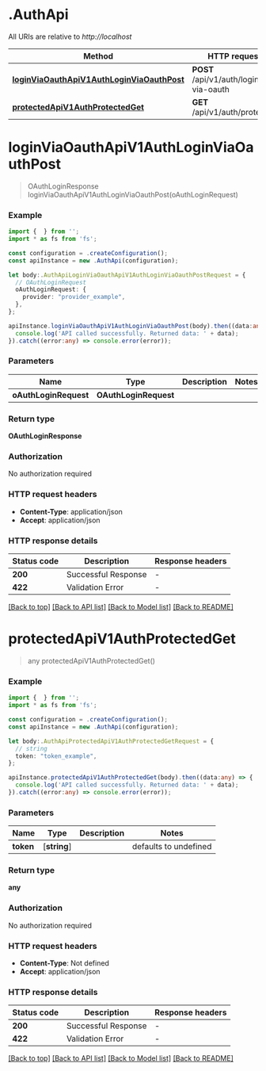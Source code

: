 # .AuthApi

All URIs are relative to *http://localhost*

Method | HTTP request | Description
------------- | ------------- | -------------
[**loginViaOauthApiV1AuthLoginViaOauthPost**](AuthApi.md#loginViaOauthApiV1AuthLoginViaOauthPost) | **POST** /api/v1/auth/login-via-oauth | Login Via Oauth
[**protectedApiV1AuthProtectedGet**](AuthApi.md#protectedApiV1AuthProtectedGet) | **GET** /api/v1/auth/protected | Protected


# **loginViaOauthApiV1AuthLoginViaOauthPost**
> OAuthLoginResponse loginViaOauthApiV1AuthLoginViaOauthPost(oAuthLoginRequest)


### Example


```typescript
import {  } from '';
import * as fs from 'fs';

const configuration = .createConfiguration();
const apiInstance = new .AuthApi(configuration);

let body:.AuthApiLoginViaOauthApiV1AuthLoginViaOauthPostRequest = {
  // OAuthLoginRequest
  oAuthLoginRequest: {
    provider: "provider_example",
  },
};

apiInstance.loginViaOauthApiV1AuthLoginViaOauthPost(body).then((data:any) => {
  console.log('API called successfully. Returned data: ' + data);
}).catch((error:any) => console.error(error));
```


### Parameters

Name | Type | Description  | Notes
------------- | ------------- | ------------- | -------------
 **oAuthLoginRequest** | **OAuthLoginRequest**|  |


### Return type

**OAuthLoginResponse**

### Authorization

No authorization required

### HTTP request headers

 - **Content-Type**: application/json
 - **Accept**: application/json


### HTTP response details
| Status code | Description | Response headers |
|-------------|-------------|------------------|
**200** | Successful Response |  -  |
**422** | Validation Error |  -  |

[[Back to top]](#) [[Back to API list]](README.md#documentation-for-api-endpoints) [[Back to Model list]](README.md#documentation-for-models) [[Back to README]](README.md)

# **protectedApiV1AuthProtectedGet**
> any protectedApiV1AuthProtectedGet()


### Example


```typescript
import {  } from '';
import * as fs from 'fs';

const configuration = .createConfiguration();
const apiInstance = new .AuthApi(configuration);

let body:.AuthApiProtectedApiV1AuthProtectedGetRequest = {
  // string
  token: "token_example",
};

apiInstance.protectedApiV1AuthProtectedGet(body).then((data:any) => {
  console.log('API called successfully. Returned data: ' + data);
}).catch((error:any) => console.error(error));
```


### Parameters

Name | Type | Description  | Notes
------------- | ------------- | ------------- | -------------
 **token** | [**string**] |  | defaults to undefined


### Return type

**any**

### Authorization

No authorization required

### HTTP request headers

 - **Content-Type**: Not defined
 - **Accept**: application/json


### HTTP response details
| Status code | Description | Response headers |
|-------------|-------------|------------------|
**200** | Successful Response |  -  |
**422** | Validation Error |  -  |

[[Back to top]](#) [[Back to API list]](README.md#documentation-for-api-endpoints) [[Back to Model list]](README.md#documentation-for-models) [[Back to README]](README.md)


